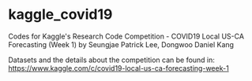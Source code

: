 # kaggle_covid19

Codes for Kaggle's Research Code Competition - COVID19 Local US-CA Forecasting (Week 1)
by Seungjae Patrick Lee, Dongwoo Daniel Kang

Datasets and the details about the competition can be found in:
https://www.kaggle.com/c/covid19-local-us-ca-forecasting-week-1
